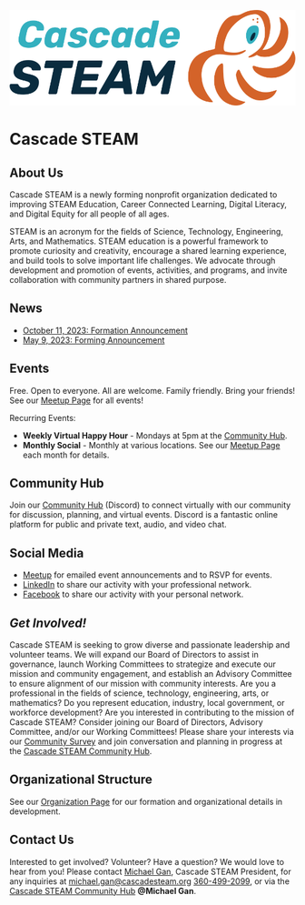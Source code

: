 <style>
  .header {
    display: none;
  }
  .footer {
    display: none;
  }
</style>

[![Cascade STEAM Logo](/assets/images/Cascade_STEAM_horizontal_logo_primary_1.png)](https://cascadesteam.org)

# Cascade STEAM

## About Us
Cascade STEAM is a newly forming nonprofit organization dedicated to improving STEAM Education, Career Connected Learning, Digital Literacy, and Digital Equity for all people of all ages.

STEAM is an acronym for the fields of Science, Technology, Engineering, Arts, and Mathematics. STEAM education is a powerful framework to promote curiosity and creativity, encourage a shared learning experience, and build tools to solve important life challenges. We advocate through development and promotion of events, activities, and programs, and invite collaboration with community partners in shared purpose.

## News
- [October 11, 2023: Formation Announcement](/news-2023-10-11.md)
- [May 9, 2023: Forming Announcement](/news-2023-05-09.md)

## Events
Free. Open to everyone. All are welcome. Family friendly. Bring your friends! See our [Meetup Page](https://meetup.com/cascadesteam) for all events!

Recurring Events:
- **Weekly Virtual Happy Hour** - Mondays at 5pm at the [Community Hub](http://discord.cascadesteam.org).
- **Monthly Social** - Monthly at various locations. See our [Meetup Page](https://meetup.com/cascadesteam) each month for details.

## Community Hub
Join our [Community Hub](http://discord.cascadesteam.org) (Discord) to connect virtually with our community for discussion, planning, and virtual events. Discord is a fantastic online platform for public and private text, audio, and video chat.

## Social Media
- [Meetup](https://meetup.com/cascadesteam) for emailed event announcements and to RSVP for events.
- [LinkedIn](https://linkedin.com/company/cascadesteam) to share our activity with your professional network.
- [Facebook](https://facebook.com/cascadesteam) to share our activity with your personal network.

## *Get Involved!*
Cascade STEAM is seeking to grow diverse and passionate leadership and volunteer teams. We will expand our Board of Directors to assist in governance, launch Working Committees to strategize and execute our mission and community engagement, and establish an Advisory Committee to ensure alignment of our mission with community interests. Are you a professional in the fields of science, technology, engineering, arts, or mathematics? Do you represent education, industry, local government, or workforce development? Are you interested in contributing to the mission of Cascade STEAM? Consider joining our Board of Directors, Advisory Committee, and/or our Working Committees! Please share your interests via our [Community Survey](http://community-survey.cascadesteam.org) and join conversation and planning in progress at the [Cascade STEAM Community Hub](https://discord.cascadesteam.org).

## Organizational Structure
See our [Organization Page](/organization.md) for our formation and organizational details in development.

## Contact Us
Interested to get involved? Volunteer? Have a question? We would love to hear from you! Please contact [Michael Gan](https://www.linkedin.com/in/michaelbgan), Cascade STEAM President, for any inquiries at [michael.gan@cascadesteam.org](mailto:michael.gan@cascadesteam.org) [360-499-2099](tel:3604992099), or via the [Cascade STEAM Community Hub](http://discord.cascadesteam.org) **@Michael Gan**.
